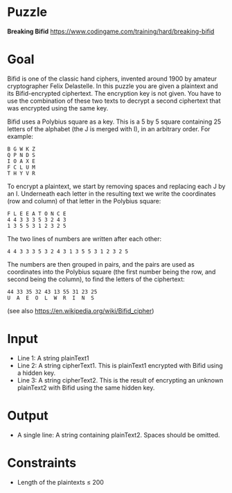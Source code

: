 # Puzzle
**Breaking Bifid** https://www.codingame.com/training/hard/breaking-bifid

# Goal
Bifid is one of the classic hand ciphers, invented around 1900 by amateur cryptographer Felix Delastelle. In this puzzle you are given a plaintext and its Bifid-encrypted ciphertext. The encryption key is not given. You have to use the combination of these two texts to decrypt a second ciphertext that was encrypted using the same key.

Bifid uses a Polybius square as a key. This is a 5 by 5 square containing 25 letters of the alphabet (the J is merged with I), in an arbitrary order. For example:
```
B G W K Z
Q P N D S
I O A X E
F C L U M
T H Y V R
```

To encrypt a plaintext, we start by removing spaces and replacing each J by an I. Underneath each letter in the resulting text we write the coordinates (row and column) of that letter in the Polybius square:
```
F L E E A T O N C E
4 4 3 3 3 5 3 2 4 3
1 3 5 5 3 1 2 3 2 5
```

The two lines of numbers are written after each other:
```
4 4 3 3 3 5 3 2 4 3 1 3 5 5 3 1 2 3 2 5
```

The numbers are then grouped in pairs, and the pairs are used as coordinates into the Polybius square (the first number being the row, and second being the column), to find the letters of the ciphertext:
```
44 33 35 32 43 13 55 31 23 25
U  A  E  O  L  W  R  I  N  S
```

(see also https://en.wikipedia.org/wiki/Bifid_cipher)

# Input
* Line 1: A string plainText1
* Line 2: A string cipherText1. This is plainText1 encrypted with Bifid using a hidden key.
* Line 3: A string cipherText2. This is the result of encrypting an unknown plainText2 with Bifid using the same hidden key.

# Output
* A single line: A string containing plainText2. Spaces should be omitted.

# Constraints
* Length of the plaintexts ≤ 200
